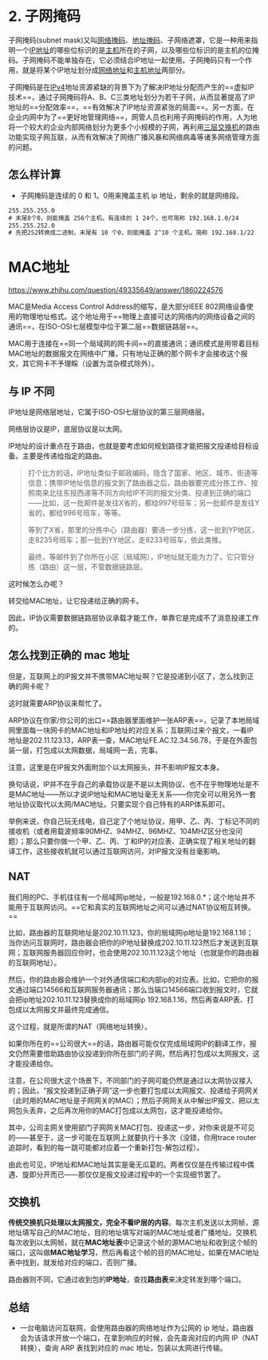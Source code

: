 # 2. 子网掩码

子网掩码(subnet mask)又叫[网络掩码](https://baike.baidu.com/item/网络掩码/7862514)、[地址掩码](https://baike.baidu.com/item/地址掩码/8623995)、子网络遮罩，它是一种用来指明一个[IP地址](https://baike.baidu.com/item/IP地址)的哪些位标识的是[主机](https://baike.baidu.com/item/主机/455151)所在的子网，以及哪些位标识的是主机的位掩码。子网掩码不能单独存在，它必须结合IP地址一起使用。子网掩码只有一个作用，就是将某个IP地址划分成[网络地址](https://baike.baidu.com/item/网络地址/9765459)和[主机地址](https://baike.baidu.com/item/主机地址/9765500)两部分。

子网掩码是在[IPv4](https://baike.baidu.com/item/IPv4/422599)地址资源紧缺的背景下为了解决lP地址分配而产生的==虚拟lP技术==，通过子网掩码将A、B、C三类地址划分为若干子网，从而显著提高了IP地址的==分配效率==，==有效解决了IP地址资源紧张的局面==。另一方面，在企业内网中为了==更好地管理网络==，网管人员也利用子网掩码的作用，人为地将一个较大的企业内部网络划分为更多个小规模的子网，再利用[三层交换机](https://baike.baidu.com/item/三层交换机/816331)的路由功能实现子网互联，从而有效解决了网络广播风暴和网络病毒等诸多网络管理方面的问题。

## 怎么样计算

* 子网掩码是连续的 0 和 1。0用来掩盖主机 ip 地址，剩余的就是网络段。

```tex
255.255.255.0
# 末尾8个0，则能掩盖 256个主机。有连续的 1 24个，也可简称 192.168.1.0/24
255.255.252.0
# 先把252转换成二进制，末尾有 10 个0，则能掩盖 2^10 个主机。简称 192.168.1/22
```



# MAC地址

 https://www.zhihu.com/question/49335649/answer/1860224576

MAC是Media Access Control Address的缩写，是大部分IEEE 802网络设备使用的物理地址格式。这个地址用于==物理上直接可达的网络内的网络设备之间的通讯==，在ISO-OSI七层模型中位于第二层==数据链路层==。

MAC用于连接在==同一个局域网的网卡间==的直接通讯；通讯模式是用带着目标MAC地址的数据报文在网络中广播，只有地址正确的那个网卡才会接收这个报文，其它网卡不予理睬（设置为混杂模式除外）。

## 与 IP 不同

IP地址是网络层地址，它属于ISO-OSI七层协议的第三层网络层。

网络层协议是IP，底层协议是以太网。

IP地址的设计重点在于路由，也就是要考虑如何规划路径才能把报文投递给目标设备。主要是传递给指定的路由。

> 打个比方的话，IP地址类似于邮政编码，隐含了国家、地区、城市、街道等信息；携带IP地址信息的报文到了路由器之后，路由器要完成分拣工作、按照南来北往东投西递等不同方向给IP不同的报文分类、投递到正确的端口——比如，这一批邮件是发往X省的，都给997号班车；另一批邮件是发往Y省的，都给996号班车，等等。
>
> 等到了X省，那里的分拣中心（路由器）要进一步分拣，这一批到YP地区，走8235号班车；那一批到YY地区，走8233号班车，依此类推。
>
> 
>
> 最终，等邮件到了你所在小区（局域网），IP地址就无能为力了。它只管分拣（路由）这一层，不管数据链路层。

这时候怎么办呢？

转交给MAC地址，让它投递给正确的网卡。

因此，IP协议需要数据链路层协议承载才能工作，单靠它是完成不了消息投递工作的。

## 怎么找到正确的 mac 地址

但是，互联网上的IP报文并不携带MAC地址啊？它是投递到小区了，怎么找到正确的网卡呢？

这时就需要ARP协议来帮忙了。

ARP协议在你家/你公司的出口==路由器里面维护一张ARP表==，记录了本地局域网里面每一块网卡的MAC地址和IP地址的对应关系；互联网过来个报文，一看IP地址是202.11.123.13，ARP表一查，MAC地址FE.AC.12.34.56.78，于是在外面包装一层，打包成以太网数据，局域网一丢，完事。

注意，这里是在IP报文外面附加个以太网报头，并不影响IP报文本身。

换句话说，IP并不在乎自己的承载协议是不是以太网协议、也不在乎物理地址是不是MAC地址——所以才说IP地址和MAC地址毫无关系——你完全可以用另外一套地址协议取代以太网/MAC地址。只要实现个自己特有的ARP体系即可。

举例来说，你自己玩无线电，自己定了个地址协议，用甲、乙、丙、丁标记不同的接收机（或者用载波频率90MHZ、94MHZ、96MHZ、104MHZ区分也没问题）；那么只要你做一个甲、乙、丙、丁和IP的对应表、正确实现了相关地址的翻译工作，这些接收机就可以通过互联网访问，对IP报文没有丝毫影响。

## NAT

我们用的PC、手机往往有一个局域网ip地址，一般是192.168.0.*；这个地址并不能用于互联网访问。==它和真实的互联网地址之间可以通过NAT协议相互转换。==

比如，路由器的互联网地址是202.10.11.123，你的局域网ip地址是192.168.1.16；当你访问互联网时，路由器会把你的IP地址替换成202.10.11.123然后才发送到互联网；互联网服务器回应你时，也会使用202.10.11.123这个地址（也就是你的路由器的互联网地址）。

然后，你的路由器会维护一个对外通信端口和内部ip的对应表。比如，它把你的报文通过端口14566和互联网服务器通讯；那么当端口14566端口收到报文时，它就会把ip地址202.10.11.123替换成你的局域网ip 192.168.1.16，然后再查ARP表、打包成以太网报文并最终完成通信。

这个过程，就是所谓的NAT（网络地址转换）。

如果你所在的==公司很大==的话，路由器可能仅仅完成局域网IP的翻译工作，报文仍然需要借助路由协议投递到你所在部门的子网，然后再打包成以太网报文，这才能投递给你。

注意，在公司很大这个场景下，不同部门的子网可能仍然是通过以太网协议接入的；因此，“报文投递到正确子网”这一步也要打包成以太网报文、投递给子网网关（此时用的MAC地址是子网网关的MAC）；然后子网网关从中解出IP报文、把以太网包头丢弃，之后再次用你的MAC打包成以太网包，这才能投递给你。

其中，公司主网关使用部门子网网关MAC打包、投递这一步，对你来说是不可见的——甚至于，这一步可能在互联网上就要执行十多次（没错，你用trace router追踪时，看到的每一跳可能都对应着一个重新打包-解包过程）。



由此也可见，IP地址和MAC地址其实是毫无瓜葛的。两者仅仅是在传输过程中偶遇、旋即分开而已——那仅仅是报文投递过程中的一个实现细节罢了。

## 交换机

**传统交换机只处理以太网报文，完全不看IP层的内容**。每次主机发送以太网帧，源地址填写自己的MAC地址，目的地址填写对端的MAC地址或者广播地址。交换机每次收到以太网帧，就在**MAC地址表**中记录这个帧的源MAC地址和收到这个帧的端口，这叫做**MAC地址学习**，然后再看这个帧的目的MAC地址，如果在MAC地址表中找到，就发给对应的端口，否则广播。

路由器则不同，它通过收到包的**IP地址**，查找**路由表**来决定转发到哪个端口。

## 总结

* 一台电脑访问互联网，会使用路由器的网络地址作为公网的 ip 地址，路由器会为该请求开放一个端口，在拿到响应的时候，会先查询对应的内网 IP（NAT转换），查询 ARP 表找到对应的 mac 地址，包装以太网进行传输。





